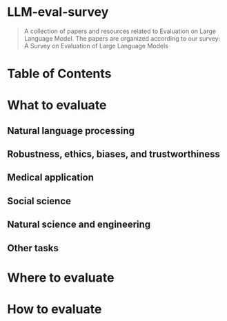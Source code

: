 # LLM-eval-survey
> A collection of papers and resources related to Evaluation on Large Language Model.
> The papers are organized according to our survey: A Survey on Evaluation of Large Language Models
# Table of Contents
# What to evaluate
## Natural language processing
## Robustness, ethics, biases, and trustworthiness
## Medical application
## Social science

## Natural science and engineering
## Other tasks
# Where to evaluate
# How to evaluate
